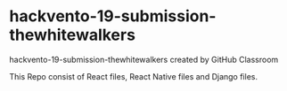 # hackvento-19-submission-thewhitewalkers
hackvento-19-submission-thewhitewalkers created by GitHub Classroom

This Repo consist of React files, React Native files and Django files.

